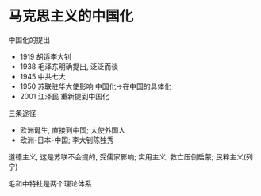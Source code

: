 # 马克思主义的中国化

中国化的提出
- 1919 胡适李大钊
- 1938 毛泽东明确提出, 泛泛而谈
- 1945 中共七大
- 1950 苏联驻华大使影响 中国化->在中国的具体化
- 2001 江泽民 重新提到中国化

三条途径
- 欧洲诞生, 直接到中国; 大使外国人
- 欧洲-日本-中国; 李大钊陈独秀

道德主义, 这是苏联不会提的, 受儒家影响; 实用主义, 救亡压倒启蒙; 民粹主义(列宁)

毛和中特社是两个理论体系

